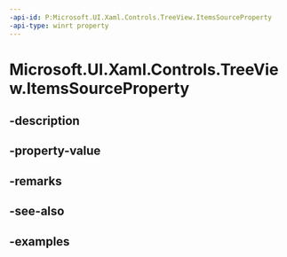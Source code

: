 ```yaml
---
-api-id: P:Microsoft.UI.Xaml.Controls.TreeView.ItemsSourceProperty
-api-type: winrt property
---
```


<!-- Property syntax.
public DependencyProperty ItemsSourceProperty { get; }
-->

# Microsoft.UI.Xaml.Controls.TreeView.ItemsSourceProperty

## -description

## -property-value

## -remarks

## -see-also

## -examples

